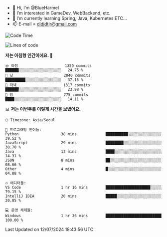 - 👋 Hi, I’m @BlueHarmel
- 👀 I’m interested in GameDev, WebBackend, etc.
- 🌱 I’m currently learning Spring, Java, Kubernetes ETC...
- 📫 E-mail = dldjdtjr@gmail.com
  <!--START_SECTION:waka-->
![Code Time](http://img.shields.io/badge/Code%20Time-652%20hrs%2043%20mins-blue)

![Lines of code](https://img.shields.io/badge/%EC%A0%80%EB%8A%94%20%EC%97%AC%ED%83%9C%EA%B9%8C%EC%A7%80%20-46.4%20million%20%EC%A4%84%EC%9D%98%20%EC%BD%94%EB%93%9C%EB%A5%BC%20%EC%9E%91%EC%84%B1%ED%96%88%EC%96%B4%EC%9A%94.-blue)

**저는 아침형 인간이에요. 🐤** 

```text
🌞 아침                     1359 commits        ██████░░░░░░░░░░░░░░░░░░░   24.75 % 
🌆 낮　                     2040 commits        █████████░░░░░░░░░░░░░░░░   37.15 % 
🌃 저녁                     1317 commits        ██████░░░░░░░░░░░░░░░░░░░   23.98 % 
🌙 밤　                     775 commits         ████░░░░░░░░░░░░░░░░░░░░░   14.11 % 
```


📊 **저는 이번주를 이렇게 시간을 보냈어요.** 

```text
🕑︎ Timezone: Asia/Seoul

💬 프로그래밍 언어들: 
Python                   38 mins             ██████████░░░░░░░░░░░░░░░   39.52 % 
JavaScript               29 mins             ████████░░░░░░░░░░░░░░░░░   30.70 % 
Java                     13 mins             ████░░░░░░░░░░░░░░░░░░░░░   14.31 % 
JSON                     8 mins              ██░░░░░░░░░░░░░░░░░░░░░░░   08.66 % 
Other                    4 mins              █░░░░░░░░░░░░░░░░░░░░░░░░   04.88 % 

🔥 에디터들: 
VS Code                  1 hr 16 mins        ████████████████████░░░░░   79.15 % 
IntelliJ IDEA            20 mins             █████░░░░░░░░░░░░░░░░░░░░   20.85 % 

💻 운영 체제들: 
Windows                  1 hr 36 mins        █████████████████████████   100.00 % 
```


 Last Updated on 12/07/2024 18:43:56 UTC
<!--END_SECTION:waka-->
<!---
BlueHarmel/BlueHarmel is a ✨ special ✨ repository because its `README.md` (this file) appears on your GitHub profile.
You can click the Preview link to take a look at your changes.
--->

